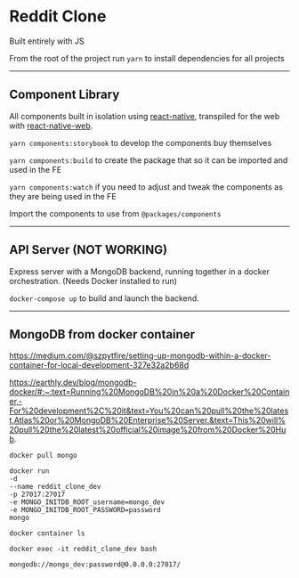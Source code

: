 # Reddit Clone

Built entirely with JS

From the root of the project run `yarn` to install dependencies for all projects

---

## Component Library

All components built in isolation using [react-native](https://reactnative.dev/), transpiled for the web with [react-native-web](https://necolas.github.io/react-native-web/).

`yarn components:storybook` to develop the components buy themselves

`yarn components:build` to create the package that so it can be imported and used in the FE

`yarn components:watch` if you need to adjust and tweak the components as they are being used in the FE

Import the components to use from `@packages/components`

---

## API Server (NOT WORKING)

Express server with a MongoDB backend, running together in a docker orchestration. (Needs Docker installed to run)

`docker-compose up` to build and launch the backend.

---

## MongoDB from docker container

https://medium.com/@szpytfire/setting-up-mongodb-within-a-docker-container-for-local-development-327e32a2b68d

https://earthly.dev/blog/mongodb-docker/#:~:text=Running%20MongoDB%20in%20a%20Docker%20Container,-For%20development%2C%20it&text=You%20can%20pull%20the%20latest,Atlas%20or%20MongoDB%20Enterprise%20Server.&text=This%20will%20pull%20the%20latest%20official%20image%20from%20Docker%20Hub.

`docker pull mongo`

```
docker run
-d
--name reddit_clone_dev
-p 27017:27017
-e MONGO_INITDB_ROOT_username=mongo_dev
-e MONGO_INITDB_ROOT_PASSWORD=password
mongo
```

`docker container ls`

`docker exec -it reddit_clone_dev bash`

```
mongodb://mongo_dev:password@0.0.0.0:27017/
```

